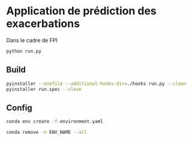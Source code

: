 # Application de prédiction des exacerbations
Dans le cadre de FPI

```bash
python run.py
```


## Build

```bash
pyinstaller --onefile --additional-hooks-dir=./hooks run.py --clean
pyinstaller run.spec --clean
```

## Config

```bash
conda env create -f environment.yaml
```

```bash
conda remove -n ENV_NAME --all
```